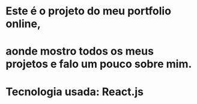 # Este é o projeto do meu portfolio online, 
# aonde mostro todos os meus projetos e falo um pouco sobre mim.
# Tecnologia usada: React.js
